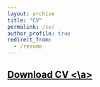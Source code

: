 ```yaml
---
layout: archive
title: "CV"
permalink: /cv/
author_profile: true
redirect_from:
  - /resume
---
```



## <a href = "https://john-weymark.github.io/files/J%20Weymark%20CV%20January%202021.pdf" target = "_blank" style = "color:black; text-decoration:underline"> Download CV <\a>



